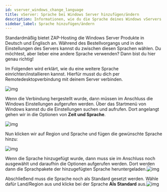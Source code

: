 ```yaml
---
id: vserver_windows_change_language
title: vServer: Sprache bei Windows Server hinzufügen/ändern
description: Informationen, wie du die Sprache deines Windows vServers von ZAP-Hosting ändern kannst und wie du Sprachen hinzufügen kannst - ZAP-Hosting.com Dokumentationen
sidebar_label: Sprache hinzufügen/ändern
---
```


Standardmäßig bietet ZAP-Hosting die Windows Server Produkte in Deutsch und Englisch an. Während des Bestellvorgangs und in den Einstellungen des Servers kannst du zwischen diesen Sprachen wählen. Du möchtest, aber lieber eine andere Sprache verwenden? Dann bist du hier genau richtig!

Im Folgenden wird erklärt, wie du eine weitere Sprache einrichten/installieren kannst. Hierfür musst du dich per Remotedesktopverbindung mit deinem Server verbinden.

![img](https://screensaver01.zap-hosting.com/index.php/s/DBSjxEKKwx3iJRX/preview)



Wenn die Verbindung hergestellt wurde, dann müssen im Anschluss die Windows Einstellungen aufgerufen werden. Über das Startmenü von Windows kannst du die Einstellungen suchen und aufrufen. Dort angelangt gehen wir in die Optionen von **Zeit und Sprache**.

![img](https://screensaver01.zap-hosting.com/index.php/s/kPSsz7FnaxKb6yp/preview)

Nun klicken wir auf Region und Sprache und fügen die gewünschte Sprache hinzu:

![img](https://screensaver01.zap-hosting.com/index.php/s/EFCmqq6WP3N4For/preview)

Wenn die Sprache hinzugefügt wurde, dann muss sie im Anschluss noch ausgewählt und daraufhin die Optionen aufgerufen werden. Dort werden dann die Sprachpakete der hinzugefügten Sprache heruntergeladen.![img](https://screensaver01.zap-hosting.com/index.php/s/GYxdWcHbrEHS9fe/preview)

Abschließend muss die Sprache noch als Standard gesetzt werden. Wähle dafür Land/Region aus und klicke bei der Sprache **Als Standard** aus.![img](https://screensaver01.zap-hosting.com/index.php/s/wgngXRB5ETeBGkb/preview)

